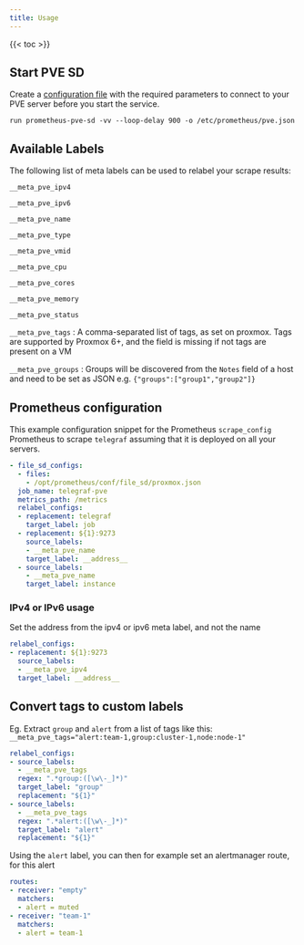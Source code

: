 ```yaml
---
title: Usage
---
```


{{< toc >}}

## Start PVE SD

Create a [configuration file](/configuration/defaults/) with the required parameters to connect to your PVE server before you start the service.

```Shell
run prometheus-pve-sd -vv --loop-delay 900 -o /etc/prometheus/pve.json
```

## Available Labels

The following list of meta labels can be used to relabel your scrape results:

`__meta_pve_ipv4`

`__meta_pve_ipv6`

`__meta_pve_name`

`__meta_pve_type`

`__meta_pve_vmid`

`__meta_pve_cpu`

`__meta_pve_cores`

`__meta_pve_memory`

`__meta_pve_status`

`__meta_pve_tags`
: A comma-separated list of tags, as set on proxmox. Tags are supported by Proxmox 6+, and the field is missing if not tags are present on a VM

`__meta_pve_groups`
: Groups will be discovered from the `Notes` field of a host and need to be set as JSON e.g. `{"groups":["group1","group2"]}`

## Prometheus configuration

This example configuration snippet for the Prometheus `scrape_config` Prometheus to scrape `telegraf` assuming that it is deployed on all your servers.

```YAML
- file_sd_configs:
  - files:
    - /opt/prometheus/conf/file_sd/proxmox.json
  job_name: telegraf-pve
  metrics_path: /metrics
  relabel_configs:
  - replacement: telegraf
    target_label: job
  - replacement: ${1}:9273
    source_labels:
    - __meta_pve_name
    target_label: __address__
  - source_labels:
    - __meta_pve_name
    target_label: instance
```

### IPv4 or IPv6 usage
Set the address from the ipv4 or ipv6 meta label, and not the name
```YAML
relabel_configs:
- replacement: ${1}:9273
  source_labels:
  - __meta_pve_ipv4
  target_label: __address__
```

## Convert tags to custom labels
Eg. Extract `group` and `alert` from a list of tags like this: `__meta_pve_tags="alert:team-1,group:cluster-1,node:node-1"`
```YAML
relabel_configs:
- source_labels:
  - __meta_pve_tags
  regex: ".*group:([\w\-_]*)"
  target_label: "group"
  replacement: "${1}"
- source_labels:
  - __meta_pve_tags
  regex: ".*alert:([\w\-_]*)"
  target_label: "alert"
  replacement: "${1}"
```

Using the `alert` label, you can then for example set an alertmanager route, for this alert
```YAML
routes:
- receiver: "empty"
  matchers:
  - alert = muted
- receiver: "team-1"
  matchers:
  - alert = team-1
```